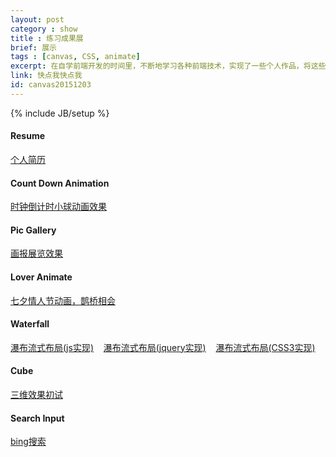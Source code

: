 ```yaml
---
layout: post
category : show
title : 练习成果展
brief: 展示
tags : [canvas, CSS, animate]
excerpt: 在自学前端开发的时间里，不断地学习各种前端技术，实现了一些个人作品，将这些作品拼凑在一起组成这个成果展，希望在今后的学习工作中能够不断充实该作品展。
link: 快点我快点我
id: canvas20151203
---
```

{% include JB/setup %}

<h4>Resume</h4>

<a href="http://zsyjx0115.github.io/Resume" target="_blank">个人简历</a>

<h4>Count Down Animation</h4>

<a href="http://zsyjx0115.github.io/CountDown" target="_blank">时钟倒计时小球动画效果</a>

<h4>Pic Gallery</h4>

<a href="http://zsyjx0115.github.io/PicGallery" target="_blank">画报展览效果</a>

<h4>Lover Animate</h4>

<a href="http://zsyjx0115.github.io/LoverAnimate" target="_blank">七夕情人节动画，鹊桥相会</a>

<h4>Waterfall</h4>

<a href="http://zsyjx0115.github.io/WaterFall" target="_blank">瀑布流式布局(js实现)</a>&nbsp;&nbsp;&nbsp;
<a href="http://zsyjx0115.github.io/WaterFall/index-jquery" target="_blank">瀑布流式布局(jquery实现)</a>&nbsp;&nbsp;&nbsp;
<a href="http://zsyjx0115.github.io/WaterFall/index-css3" target="_blank">瀑布流式布局(CSS3实现)</a>

<h4>Cube</h4>

<a href="http://zsyjx0115.github.io/Cube" target="_blank">三维效果初试</a>

<h4>Search Input</h4>

<a href="http://zsyjx0115.github.io/SearchInput" target="_blank">bing搜索</a>
